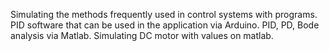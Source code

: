 Simulating the methods frequently used in control systems with programs. PID software that can be used in the application via Arduino. PID, PD, Bode analysis via Matlab. Simulating DC motor with values on matlab.

